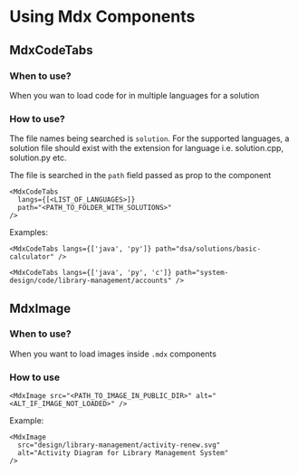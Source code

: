 # Using Mdx Components

## MdxCodeTabs

### When to use?

When you wan to load code for in multiple languages for a solution

### How to use?

The file names being searched is `solution`.
For the supported languages, a solution file should exist with the extension for language
i.e. solution.cpp, solution.py etc.

The file is searched in the `path` field passed as prop to the component

```mdx
<MdxCodeTabs
  langs={[<LIST_OF_LANGUAGES>]}
  path="<PATH_TO_FOLDER_WITH_SOLUTIONS>"
/>
```

Examples:

```mdx
<MdxCodeTabs langs={['java', 'py']} path="dsa/solutions/basic-calculator" />
```

```mdx
<MdxCodeTabs langs={['java', 'py', 'c']} path="system-design/code/library-management/accounts" />
```

## MdxImage

### When to use?

When you want to load images inside `.mdx` components

### How to use

```mdx
<MdxImage src="<PATH_TO_IMAGE_IN_PUBLIC_DIR>" alt="<ALT_IF_IMAGE_NOT_LOADED>" />
```

Example:

```mdx
<MdxImage
  src="design/library-management/activity-renew.svg"
  alt="Activity Diagram for Library Management System"
/>
```
